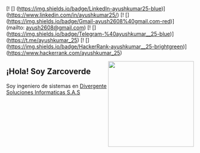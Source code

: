 [! [] (https://img.shields.io/badge/LinkedIn-ayushkumar25-blue)] (https://www.linkedin.com/in/ayushkumar25/)
[! [] (https://img.shields.io/badge/Gmail-ayush2608%40gmail.com-red)] (mailto: ayush2608@gmail.com)
[! [] (https://img.shields.io/badge/Telegram-%40ayushkumar__25-blue)] (https://t.me/ayushkumar_25)
[! [] (https://img.shields.io/badge/HackerRank-ayushkumar__25-brightgreen)] (https://www.hackerrank.com/ayushkumar_25)

<img align='right' src ="https://user-images.githubusercontent.com/31412501/118694241-7db51780-b7d1-11eb-9368-e97f2fed3ad9.png" width="230">
<h2>¡Hola! Soy Zarcoverde</h2>
Soy ingeniero de sistemas en <a href="https://www.divergente.net.co/"> Divergente Soluciones Informaticas S.A.S </a> 


